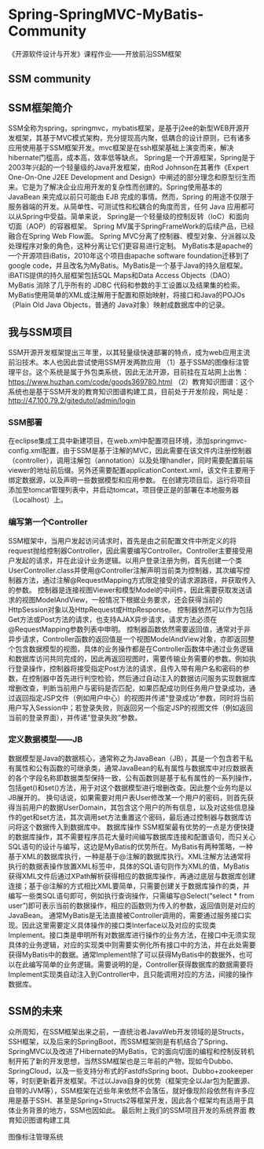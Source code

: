 # Spring-SpringMVC-MyBatis-Community
《开源软件设计与开发》课程作业——开放前沿SSM框架
## SSM community
## SSM框架简介
SSM全称为spring，springmvc，mybatis框架，是基于j2ee的新型WEB开源开发框架，其基于MVC模式架构，充分提现高内聚，低耦合的设计原则，已有诸多应用使用基于SSM框架开发。mvc框架是在ssh框架基础上演变而来，解决hibernate门槛高，成本高，效率低等缺点。
Spring是一个开源框架，Spring是于2003年兴起的一个轻量级的Java开发框架，由Rod Johnson在其著作《Expert One-On-One J2EE Development and Design》中阐述的部分理念和原型衍生而来。它是为了解决企业应用开发的复杂性而创建的。Spring使用基本的 JavaBean 来完成以前只可能由 EJB 完成的事情。然而，Spring 的用途不仅限于服务器端的开发。从简单性、可测试性和松耦合的角度而言，任何 Java 应用都可以从Spring中受益。简单来说， Spring是一个轻量级的控制反转（IoC）和面向切面（AOP）的容器框架。
Spring MV属于SpringFrameWork的后续产品，已经融合在Spring Web Flow面。 Spring MVC分离了控制器、模型对象、分派器以及处理程序对象的角色，这种分离让它们更容易进行定制。
MyBatis本是apache的一个开源项目iBatis，2010年这个项目由apache software foundation迁移到了google code，并且改名为MyBatis。MyBatis是一个基于Java的持久层框架。iBATIS提供的持久层框架包括SQL Maps和Data Access Objects（DAO）MyBatis  消除了几乎所有的 JDBC 代码和参数的手工设置以及结果集的检索。MyBatis使用简单的XML或注解用于配置和原始映射，将接口和Java的POJOs（Plain Old Java Objects，普通的  Java对象）映射成数据库中的记录。
## 我与SSM项目
SSM开源开发框架提出三年里，以其轻量级快速部署的特点，成为web应用主流前沿技术。本人也因此尝试使用SSM开发两款应用
（1）基于SSM的图像标注管理平台。这个系统是属于外包类系统，因此无法开源，目前挂在互站网上出售：https://www.huzhan.com/code/goods369780.html
（2）教育知识图谱：这个系统也是基于SSM开发的教育知识图谱构建工具，目前处于开发阶段，网址是：http://47.100.79.2/gitedutol/admin/login
### SSM部署
在eclipse集成工具中新建项目，在web.xml中配置项目环境，添加springmvc-config.xml配置，由于SSM是基于注解的MVC，因此需要在该文件内注册控制器（controller），调用注解包（annotation）以及处理handler，同时需要配置前端viewer的地址前后缀。另外还需要配置applicationContext.xml，该文件主要用于绑定数据源，以及声明一些数据模型和应用参数。
在创建完项目后，运行将项目添加至tomcat管理列表中，并启动tomcat，项目便正是的部署在本地服务器（Localhost）上。
### 编写第一个Controller
SSM框架中，当用户发起访问请求时，首先是由之前配置文件中所定义的将request抛给控制器Controller，因此需要编写Controller。Controller主要接受用户发起的请求，并在此设计业务逻辑。以用户登录注册为例，首先创建一个类UserController.class并使用@Controller注解声明当前类为控制器，其次编写控制器方法，通过注解@RequestMapping方式限定接受的请求源路径，并获取传入的参数。
控制器是连接视图Viewer和模型Model的中间件，因此需要获取发送请求的视图ModelAndView，一般情况下根据业务要求，还会获得当前的HttpSession对象以及HttpRequest或HttpResponse。
控制器依然可以作为包括Get方法或Post方法的请求，也支持AJAX异步请求，请求方法必须在@RequestMapping参数列表中申明。
控制器函数依然需要返回值，通常对于非异步请求，Controller函数的返回值是一个视图ModelAndView对象，亦即返回整个包含数据模型的视图，具体的业务操作都是在Controller函数体中通过业务逻辑和数据库访问共同完成的，因此再返回视图时，需要传输业务需要的参数。例如执行登录操作，控制器将接受指定Post方法的请求，且传入带有用户名和密码的参数，在控制器中首先进行判空检验，然后通过自动注入的数据访问服务实现数据库增删改查，判断当前用户与密码是否匹配，如果匹配成功则任务用户登录成功，通过返回指定JSP文件（例如用户中心）的视图并传递“登录成功”参数，同时将当前用户写入Session中；若登录失败，则返回另一个指定JSP的视图文件（例如返回当前的登录界面），并传递“登录失败”参数。
### 定义数据模型——JB
数据模型是Java的数据核心，通常称之为JavaBean（JB），其是一个包含若干私有属性和公有函数的可继承类，通常JavaBean的私有属性与数据库中对应数据表的各个字段名称即数据类型保持一致，公有函数则是基于私有属性的一系列操作，包括get()和set()方法，用于对这个数据模型进行增删改查。因此整个业务均是以JB展开的。
换句话说，如果需要对用户表User修改某一个用户的密码，则首先获得当前用户的数据UserDomain，其包含这个用户的所有信息，以及对这些信息操作的get和set方法，其次调用set方法重置这个密码，最后通过控制器与数据库访问将这个数据传入到数据库中。
数据库操作
SSM框架最有优势的一点是方便快捷的数据库操作，其不需要程序员花大量时间编写数据库连接和配置语句，而只关心SQL语句的设计与编写，这边是MyBatis的优势所在。MyBatis有两种策略，一种基于XML的数据库执行，一种是基于@注解的数据库执行。XML注解方法通常将执行的数据表操作放置XML标签中，具体的SQL语句则作为XML的值，MyBatis获得XML文件后通过XPath解析获得相应的数据库操作，再通过底层与数据库创建连接；基于@注解的方式相比XML要简单，只需要创建关于数据库操作的类，并编写一些类SQL语句即可，例如执行查询操作，只需编写@Select(“select * from user”)即可表示当前的数据操作，相应的函数则为传入的参数，返回值则是对应的JavaBean。
通常MyBatis是无法直接被Controller调用的，需要通过服务接口实现。因此这里需要定义具体操作的接口类Interface以及对应的实现类Implement。接口类是申明所有对数据库进行操作的业务方法，在接口中无须实现具体的业务逻辑，对应的实现类中则需要实例化所有接口中的方法，并在此处需要获得MyBatis中的数据。通常Implement除了可以获得MyBatis中的数据外，也可以在此编写简单的业务逻辑。需要说明的是，Controller获得数据库的数据需要将Implement实现类自动注入到Controller中，且只能调用对应的方法，间接的操作数据库。
## SSM的未来
众所周知，在SSM框架出来之前，一直统治者JavaWeb开发领域的是Structs，SSH框架，以及后来的SpringBoot，而SSM框架则是有机结合了Spring、SpringMVC以及改进了Hibernate的MyBatis，它的面向切面的编程和控制反转机制开拓了新的开发思想，当然SSM框架也是三年前的产物，现如今Dubbo、SpringCloud，以及一些支持分布式的FastdfsSpring boot、Dubbo+zookeeper等，时刻更新着开发框架。不过以Java自身的优势（框架完全以Jar包为配置源、自带的JVM等），SSM框架在近些年来依然不会落伍，就好像现阶段依然有许多应用是基于SSH、甚至是Spring+Structs2等框架开发，因此各个框架均有适用于具体业务背景的地方，SSM也因如此。
最后附上我们的SSM项目开发的系统界面
教育知识图谱构建工具


图像标注管理系统
